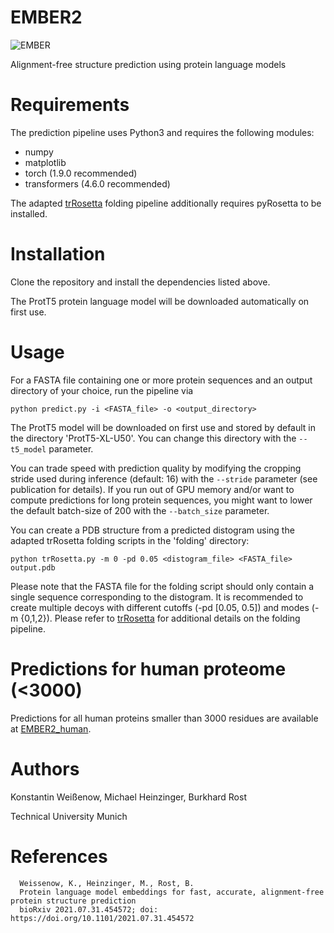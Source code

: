 # EMBER2
![EMBER](https://rostlab.org/~conpred/EMBER_sketch_small.png "EMBER")

Alignment-free structure prediction using protein language models

# Requirements

The prediction pipeline uses Python3 and requires the following modules:

* numpy
* matplotlib
* torch (1.9.0 recommended)
* transformers (4.6.0 recommended)

The adapted [trRosetta](https://github.com/gjoni/trRosetta) folding pipeline additionally requires pyRosetta to be installed.

# Installation

Clone the repository and install the dependencies listed above.

The ProtT5 protein language model will be downloaded automatically on first use.

# Usage

For a FASTA file containing one or more protein sequences and an output directory of your choice, run the pipeline via

`python predict.py -i <FASTA_file> -o <output_directory>`

The ProtT5 model will be downloaded on first use and stored by default in the directory 'ProtT5-XL-U50'. You can change this directory with the `--t5_model` parameter.

You can trade speed with prediction quality by modifying the cropping stride used during inference (default: 16) with the `--stride` parameter (see publication for details).
If you run out of GPU memory and/or want to compute predictions for long protein sequences, you might want to lower the default batch-size of 200 with the `--batch_size` parameter.

You can create a PDB structure from a predicted distogram using the adapted trRosetta folding scripts in the 'folding' directory:

`python trRosetta.py -m 0 -pd 0.05 <distogram_file> <FASTA_file> output.pdb`

Please note that the FASTA file for the folding script should only contain a single sequence corresponding to the distogram.
It is recommended to create multiple decoys with different cutoffs (-pd [0.05, 0.5]) and modes (-m {0,1,2}). Please refer to [trRosetta](https://github.com/gjoni/trRosetta) for additional details on the folding pipeline.

# Predictions for human proteome (<3000)

Predictions for all human proteins smaller than 3000 residues are available at [EMBER2_human](https://github.com/kWeissenow/EMBER2_human).

# Authors
Konstantin Weißenow, Michael Heinzinger, Burkhard Rost

Technical University Munich

# References

      Weissenow, K., Heinzinger, M., Rost, B.
	  Protein language model embeddings for fast, accurate, alignment-free protein structure prediction
      bioRxiv 2021.07.31.454572; doi: https://doi.org/10.1101/2021.07.31.454572
